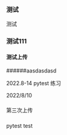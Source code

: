 ### 测试
测试

### 测试111





#### 测试上传

######aasdasdasd



2022.8-14 
pytest 练习


2022/8/10  


####


第三次上传

###
pytest test